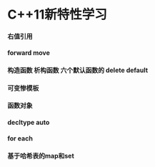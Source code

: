 # C++11新特性学习


#### 右值引用
#### forward move
#### 构造函数 析构函数 六个默认函数的 delete default
#### 可变惨模板
#### 函数对象
#### decltype auto
#### for each
#### 基于哈希表的map和set


